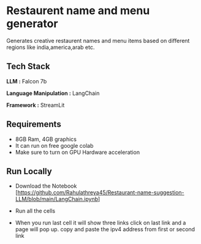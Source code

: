 
# Restaurent name and menu generator

Generates creative restaurent names and menu items based on different regions like india,america,arab etc.


## Tech Stack

**LLM :** Falcon 7b

**Language Manipulation :** LangChain

**Framework :** StreamLit




## Requirements

* 8GB Ram, 4GB graphics
* It can run on free google colab
* Make sure to turn on GPU Hardware acceleration
## Run Locally

* Download the Notebook [https://github.com/Rahulathreya45/Restaurant-name-suggestion-LLM/blob/main/LangChain.ipynb]

* Run all the cells

* When you run last cell it will show three links click on last link and a page will pop up. copy and paste the ipv4 address from first or second link
